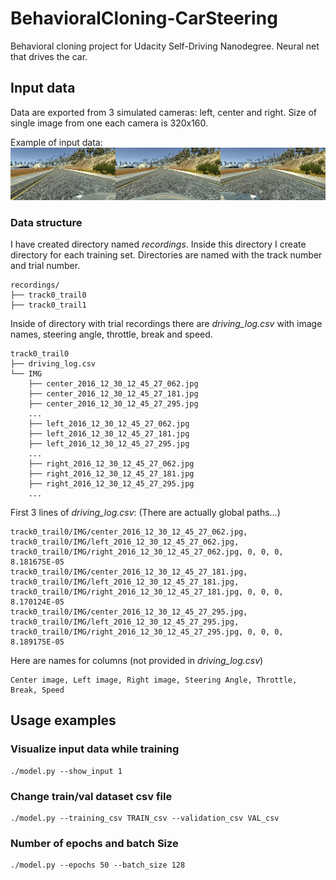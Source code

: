 # BehavioralCloning-CarSteering
Behavioral cloning project for Udacity Self-Driving Nanodegree. Neural net that drives the car.


## Input data

Data are exported from 3 simulated cameras: left, center and right. Size of single image from one each camera is 320x160.

Example of input data:
![Input data](images/input_data.png)

### Data structure

I have created directory named *recordings*. Inside this directory I create directory for each training set. Directories are named with the track number and trial number.
```
recordings/
├── track0_trail0
├── track0_trail1
```
Inside of directory with trial recordings there are *driving_log.csv* with image names, steering angle, throttle, break and speed.
```
track0_trail0
├── driving_log.csv
└── IMG
    ├── center_2016_12_30_12_45_27_062.jpg
    ├── center_2016_12_30_12_45_27_181.jpg
    ├── center_2016_12_30_12_45_27_295.jpg
    ...
    ├── left_2016_12_30_12_45_27_062.jpg
    ├── left_2016_12_30_12_45_27_181.jpg
    ├── left_2016_12_30_12_45_27_295.jpg
    ...
    ├── right_2016_12_30_12_45_27_062.jpg
    ├── right_2016_12_30_12_45_27_181.jpg
    ├── right_2016_12_30_12_45_27_295.jpg
    ...
```
First 3 lines of *driving_log.csv*: (There are actually global paths...)
```
track0_trail0/IMG/center_2016_12_30_12_45_27_062.jpg, track0_trail0/IMG/left_2016_12_30_12_45_27_062.jpg, track0_trail0/IMG/right_2016_12_30_12_45_27_062.jpg, 0, 0, 0, 8.181675E-05
track0_trail0/IMG/center_2016_12_30_12_45_27_181.jpg, track0_trail0/IMG/left_2016_12_30_12_45_27_181.jpg, track0_trail0/IMG/right_2016_12_30_12_45_27_181.jpg, 0, 0, 0, 8.170124E-05
track0_trail0/IMG/center_2016_12_30_12_45_27_295.jpg, track0_trail0/IMG/left_2016_12_30_12_45_27_295.jpg, track0_trail0/IMG/right_2016_12_30_12_45_27_295.jpg, 0, 0, 0, 8.189175E-05
```
Here are names for columns (not provided in *driving_log.csv*)
```
Center image, Left image, Right image, Steering Angle, Throttle, Break, Speed
```

## Usage examples

### Visualize input data while training

```
./model.py --show_input 1
```

### Change train/val dataset csv file

```
./model.py --training_csv TRAIN_csv --validation_csv VAL_csv
```

### Number of epochs and batch Size
```
./model.py --epochs 50 --batch_size 128
```
